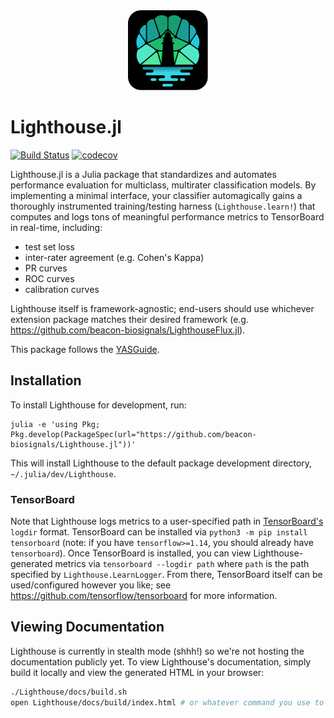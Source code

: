 <div align="center">
  <img src="docs/src/assets/logo.svg"
       alt="Lighthouse.jl"
       height="128"
       width="128">
</div>

# Lighthouse.jl

[![Build Status](https://travis-ci.com/beacon-biosignals/Lighthouse.jl.svg?token=Jbjm3zfgVHsfbKqsz3ki&branch=master)](https://travis-ci.com/beacon-biosignals/Lighthouse.jl)
[![codecov](https://codecov.io/gh/beacon-biosignals/Lighthouse.jl/branch/master/graph/badge.svg?token=vKUqTYwORt)](https://codecov.io/gh/beacon-biosignals/Lighthouse.jl)

Lighthouse.jl is a Julia package that standardizes and automates performance evaluation for multiclass, multirater classification models. By implementing a minimal interface, your classifier automagically gains a thoroughly instrumented training/testing harness (`Lighthouse.learn!`) that computes and logs tons of meaningful performance metrics to TensorBoard in real-time, including:

- test set loss
- inter-rater agreement (e.g. Cohen's Kappa)
- PR curves
- ROC curves
- calibration curves

Lighthouse itself is framework-agnostic; end-users should use whichever extension package matches their desired framework (e.g. https://github.com/beacon-biosignals/LighthouseFlux.jl).

This package follows the [YASGuide](https://github.com/jrevels/YASGuide).

## Installation

To install Lighthouse for development, run:

```
julia -e 'using Pkg; Pkg.develop(PackageSpec(url="https://github.com/beacon-biosignals/Lighthouse.jl"))'
```

This will install Lighthouse to the default package development directory, `~/.julia/dev/Lighthouse`.

### TensorBoard

Note that Lighthouse logs metrics to a user-specified path in [TensorBoard's](https://github.com/tensorflow/tensorboard) `logdir` format. TensorBoard can be installed via `python3 -m pip install tensorboard` (note: if you have `tensorflow>=1.14`, you should already have `tensorboard`). Once TensorBoard is installed, you can view Lighthouse-generated metrics via `tensorboard --logdir path` where `path` is the path specified by `Lighthouse.LearnLogger`. From there, TensorBoard itself can be used/configured however you like; see https://github.com/tensorflow/tensorboard for more information.

## Viewing Documentation

Lighthouse is currently in stealth mode (shhh!) so we're not hosting the documentation publicly yet. To view Lighthouse's documentation, simply build it locally and view the generated HTML in your browser:

```sh
./Lighthouse/docs/build.sh
open Lighthouse/docs/build/index.html # or whatever command you use to open HTML
```
